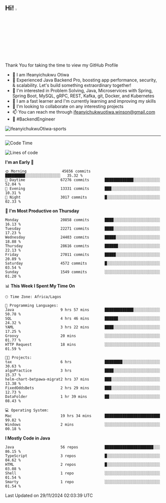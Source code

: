 <!-- BLOG-POST-LIST:START --><!-- BLOG-POST-LIST:END -->

## Hi! <img src="https://media.giphy.com/media/hvRJCLFzcasrR4ia7z/giphy.gif" width="4%"> 

Thank You for taking the time to view my GitHub Profile

- 👋 I am Ifeanyichukwu Otiwa
- 🚀 Experienced Java Backend Pro, boosting app performance, security, & scalability. Let's build something extraordinary together!
- 👀 I'm interested in Problem Solving, Java, Microservices with Spring, Spring Boot, MySQL, gRPC, REST, Kafka, git, Docker, and Kubernetes
- 🌱 I am a fast learner and I'm currently learning and improving my skills
- 💞️ I'm looking to collaborate on any interesting projects
- 📫 You can reach me through ifeanyichukwuotiwa.winson@gmail.com
- 🚀 #BackendEngineer

<p align="left" marginTop="10px"> <img src="https://komarev.com/ghpvc/?username=ifeanyichukwuOtiwa-sports&label=Profile%20views&color=0e75b6&style=for-the-badge" alt="ifeanyichukwuOtiwa-sports" /> </p>

***

<!--START_SECTION:waka-->
![Code Time](http://img.shields.io/badge/Code%20Time-3%2C166%20hrs%2025%20mins-blue)

![Lines of code](https://img.shields.io/badge/From%20Hello%20World%20I%27ve%20Written-32.3%20million%20lines%20of%20code-blue)

**I'm an Early 🐤** 

```text
🌞 Morning                45656 commits       █████████░░░░░░░░░░░░░░░░   35.32 % 
🌆 Daytime                67276 commits       █████████████░░░░░░░░░░░░   52.04 % 
🌃 Evening                13331 commits       ███░░░░░░░░░░░░░░░░░░░░░░   10.31 % 
🌙 Night                  3017 commits        █░░░░░░░░░░░░░░░░░░░░░░░░   02.33 % 
```
📅 **I'm Most Productive on Thursday** 

```text
Monday                   20858 commits       ████░░░░░░░░░░░░░░░░░░░░░   16.13 % 
Tuesday                  22271 commits       ████░░░░░░░░░░░░░░░░░░░░░   17.23 % 
Wednesday                24403 commits       █████░░░░░░░░░░░░░░░░░░░░   18.88 % 
Thursday                 28616 commits       ██████░░░░░░░░░░░░░░░░░░░   22.13 % 
Friday                   27011 commits       █████░░░░░░░░░░░░░░░░░░░░   20.89 % 
Saturday                 4572 commits        █░░░░░░░░░░░░░░░░░░░░░░░░   03.54 % 
Sunday                   1549 commits        ░░░░░░░░░░░░░░░░░░░░░░░░░   01.20 % 
```


📊 **This Week I Spent My Time On** 

```text
🕑︎ Time Zone: Africa/Lagos

💬 Programming Languages: 
Java                     9 hrs 57 mins       █████████████░░░░░░░░░░░░   50.78 % 
SQL                      4 hrs 46 mins       ██████░░░░░░░░░░░░░░░░░░░   24.32 % 
YAML                     3 hrs 22 mins       ████░░░░░░░░░░░░░░░░░░░░░   17.25 % 
Groovy                   20 mins             ░░░░░░░░░░░░░░░░░░░░░░░░░   01.77 % 
HTTP Request             18 mins             ░░░░░░░░░░░░░░░░░░░░░░░░░   01.59 % 

🐱‍💻 Projects: 
tax                      6 hrs               ████████░░░░░░░░░░░░░░░░░   30.63 % 
algoPractice             3 hrs               ████░░░░░░░░░░░░░░░░░░░░░   15.37 % 
helm-chart-betpawa-migrat2 hrs 37 mins       ███░░░░░░░░░░░░░░░░░░░░░░   13.38 % 
FixedOddsBets            2 hrs 29 mins       ███░░░░░░░░░░░░░░░░░░░░░░   12.73 % 
DataFolder               1 hr 39 mins        ██░░░░░░░░░░░░░░░░░░░░░░░   08.43 % 

💻 Operating System: 
Mac                      19 hrs 34 mins      █████████████████████████   99.82 % 
Windows                  2 mins              ░░░░░░░░░░░░░░░░░░░░░░░░░   00.18 % 
```

**I Mostly Code in Java** 

```text
Java                     56 repos            ██████████████████████░░░   86.15 % 
TypeScript               3 repos             █░░░░░░░░░░░░░░░░░░░░░░░░   04.62 % 
HTML                     2 repos             █░░░░░░░░░░░░░░░░░░░░░░░░   03.08 % 
Shell                    1 repo              ░░░░░░░░░░░░░░░░░░░░░░░░░   01.54 % 
Smarty                   1 repo              ░░░░░░░░░░░░░░░░░░░░░░░░░   01.54 % 
```




 Last Updated on 29/11/2024 02:03:39 UTC
<!--END_SECTION:waka-->

<!--
<p align="center">
![trophy](https://github-profile-trophy.vercel.app/?username=ifeanyichukwuOtiwa-sports&theme=onedark) (https://github.com/ryo-ma/github-profile-trophy)
</p>
-->

<!---
ifeanyi-otiwa/ifeanyi-otiwa is a ✨ special ✨ repository because its `README.md` (this file) appears on your GitHub profile.
You can click the Preview link to take a look at your changes.
--->
